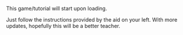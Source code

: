 This game/tutorial will start upon loading.

Just follow the instructions provided by the aid on your left. With more updates, hopefully this will be a better teacher.
